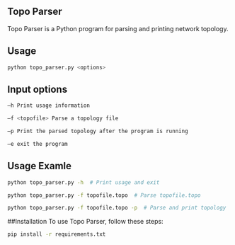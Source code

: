 ## Topo Parser
Topo Parser is a Python program for parsing and printing network topology. 

## Usage
```bash
python topo_parser.py <options>
```
## Input options

```bash
–h Print usage information

–f <topofile> Parse a topology file

–p Print the parsed topology after the program is running

–e exit the program

```

## Usage Examle
```bash
python topo_parser.py -h  # Print usage and exit
````

```bash
python topo_parser.py -f topofile.topo  # Parse topofile.topo
```
```bash
python topo_parser.py -f topofile.topo -p  # Parse and print topology
```
##Installation
To use Topo Parser, follow these steps:
```bash
pip install -r requirements.txt
```